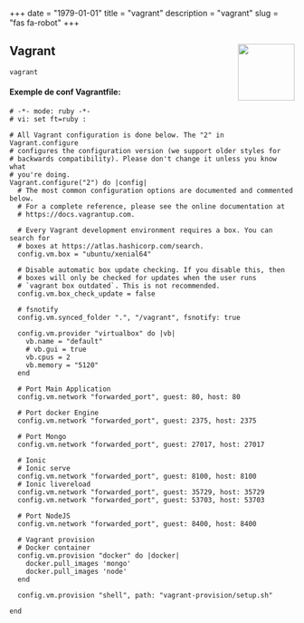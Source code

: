 +++ 
date = "1979-01-01"
title = "vagrant"
description = "vagrant"
slug = "fas fa-robot"
+++


<h2 id=Vagrant>Vagrant
<img src="https://s3.amazonaws.com/hashicorp-marketing-web-assets/brand/Vagrant_VerticalLogo_FullColor.rkvQk0Hax.svg" height="100" width="100" align="right">


</h2>

```
vagrant
```

#### Exemple de conf Vagrantfile:

```vagrantfile
# -*- mode: ruby -*-
# vi: set ft=ruby :

# All Vagrant configuration is done below. The "2" in Vagrant.configure
# configures the configuration version (we support older styles for
# backwards compatibility). Please don't change it unless you know what
# you're doing.
Vagrant.configure("2") do |config|
  # The most common configuration options are documented and commented below.
  # For a complete reference, please see the online documentation at
  # https://docs.vagrantup.com.

  # Every Vagrant development environment requires a box. You can search for
  # boxes at https://atlas.hashicorp.com/search.
  config.vm.box = "ubuntu/xenial64"

  # Disable automatic box update checking. If you disable this, then
  # boxes will only be checked for updates when the user runs
  # `vagrant box outdated`. This is not recommended.
  config.vm.box_check_update = false

  # fsnotify
  config.vm.synced_folder ".", "/vagrant", fsnotify: true

  config.vm.provider "virtualbox" do |vb|
    vb.name = "default"
    # vb.gui = true
    vb.cpus = 2
    vb.memory = "5120"
  end

  # Port Main Application
  config.vm.network "forwarded_port", guest: 80, host: 80
  
  # Port docker Engine
  config.vm.network "forwarded_port", guest: 2375, host: 2375
  
  # Port Mongo
  config.vm.network "forwarded_port", guest: 27017, host: 27017
  
  # Ionic
  # Ionic serve
  config.vm.network "forwarded_port", guest: 8100, host: 8100
  # Ionic livereload
  config.vm.network "forwarded_port", guest: 35729, host: 35729
  config.vm.network "forwarded_port", guest: 53703, host: 53703
  
  # Port NodeJS
  config.vm.network "forwarded_port", guest: 8400, host: 8400

  # Vagrant provision
  # Docker container
  config.vm.provision "docker" do |docker|
    docker.pull_images 'mongo'
    docker.pull_images 'node'
  end

  config.vm.provision "shell", path: "vagrant-provision/setup.sh"

end

```

